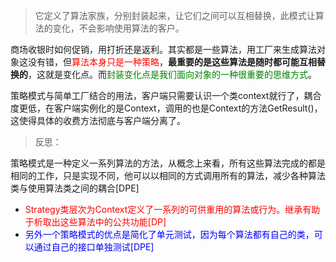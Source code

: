 >它定义了算法家族，分别封装起来，让它们之间可以互相替换，此模式让算法的变化，不会影响使用算法的客户。

商场收银时如何促销，用打折还是返利。其实都是一些算法，用工厂来生成算法对象这没有错，但<span style="color : red">算法本身只是一种策略</span>，**最重要的是这些算法是随时都可能互相替换的**，这就是变化点。而<span style="color:green">封装变化点是我们面向对象的一种很重要的思维方式</span>。

策略模式与简单工厂结合的用法，客户端只需要认识一个类context就行了，耦合度更低，在客户端实例化的是Context，调用的也是Context的方法GetResult()，这使得具体的收费方法彻底与客户端分离了。

>反思：

策略模式是一种定义一系列算法的方法，从概念上来看，所有这些算法完成的都是相同的工作，只是实现不同，他可以以相同的方式调用所有的算法，减少各种算法类与使用算法类之间的耦合[DPE]

- <span style="color : red">Strategy类层次为Context定义了一系列的可供重用的算法或行为。继承有助于析取出这些算法中的公共功能[DP]</span>
- <span style="color : blue">另外一个策略模式的优点是简化了单元测试，因为每个算法都有自己的类，可以通过自己的接口单独测试[DPE]</span>
